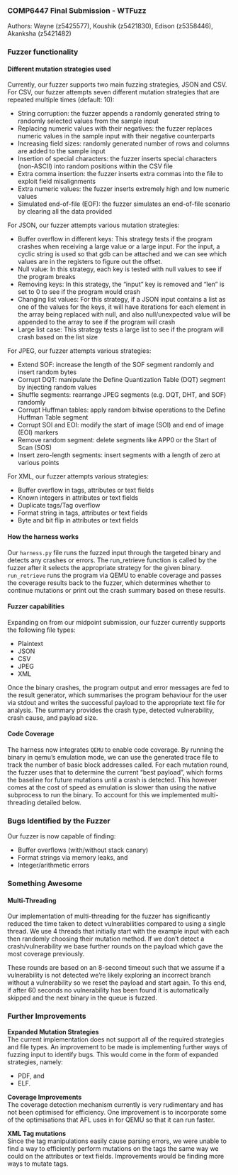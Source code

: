 ### **COMP6447 Final Submission \- WTFuzz**

Authors: Wayne (z5425577), Koushik (z5421830), Edison (z5358446), Akanksha (z5421482)

### **Fuzzer functionality**

#### Different mutation strategies used

Currently, our fuzzer supports two main fuzzing strategies, JSON and CSV.  
For CSV, our fuzzer attempts seven different mutation strategies that are repeated multiple times (default: 10):

* String corruption: the fuzzer appends a randomly generated string to randomly selected values from the sample input  
* Replacing numeric values with their negatives: the fuzzer replaces numeric values in the sample input with their negative counterparts  
* Increasing field sizes: randomly generated number of rows and columns are added to the sample input  
* Insertion of special characters: the fuzzer inserts special characters (non-ASCII) into random positions within the CSV file  
* Extra comma insertion: the fuzzer inserts extra commas into the file to exploit field misalignments   
* Extra numeric values: the fuzzer inserts extremely high and low numeric values   
* Simulated end-of-file (EOF): the fuzzer simulates an end-of-file scenario by clearing all the data provided

For JSON, our fuzzer attempts various mutation strategies:

* Buffer overflow in different keys: This strategy tests if the program crashes when receiving a large value or a large input. For the input, a cyclic string is used so that gdb can be attached and we can see which values are in the registers to figure out the offset.  
* Null value: In this strategy, each key is tested with null values to see if the program breaks  
* Removing keys: In this strategy, the “input” key is removed and “len” is set to 0 to see if the program would crash  
* Changing list values: For this strategy, if a JSON input contains a list as one of the values for the keys, it will have iterations for each element in the array being replaced with null, and also null/unexpected value will be appended to the array to see if the program will crash  
* Large list case: This strategy tests a large list to see if the program will crash based on the list size

For JPEG, our fuzzer attempts various strategies:

* Extend SOF: increase the length of the SOF segment randomly and insert random bytes  
* Corrupt DQT: manipulate the  Define Quantization Table (DQT)  segment by injecting random values  
* Shuffle segments: rearrange JPEG segments (e.g. DQT, DHT, and SOF) randomly  
* Corrupt Huffman tables: apply random bitwise operations to the Define Huffman Table segment  
* Corrupt SOI and EOI: modify the start of image (SOI) and end of image (EOI) markers  
* Remove random segment: delete segments like APP0 or the Start of Scan (SOS)  
* Insert zero-length segments: insert segments with a length of zero at various points 

For XML, our fuzzer attempts various strategies:

* Buffer overflow in tags, attributes or text fields  
* Known integers in attributes or text fields  
* Duplicate tags/Tag overflow  
* Format string in tags, attributes or text fields  
* Byte and bit flip in attributes or text fields

#### How the harness works

Our `harness.py` file runs the fuzzed input through the targeted binary and detects any crashes or errors. The run\_retrieve function is called by the fuzzer after it selects the appropriate strategy for the given binary. `run_retrieve` runs the program via QEMU to enable coverage and passes the coverage results back to the fuzzer, which determines whether to continue mutations or print out the crash summary based on these results.

#### Fuzzer capabilities

Expanding on from our midpoint submission, our fuzzer currently supports the following file types:

* Plaintext  
* JSON  
* CSV  
* JPEG  
* XML

Once the binary crashes, the program output and error messages are fed to the result generator, which summarises the program behaviour for the user via stdout and writes the successful payload to the appropriate text file for analysis. The summary provides the crash type, detected vulnerability, crash cause, and payload size.

#### Code Coverage

The harness now integrates `QEMU` to enable code coverage. By running the binary in qemu’s emulation mode, we can use the generated trace file to track the number of basic block addresses called. For each mutation round, the fuzzer uses that to determine the current “best payload”, which forms the baseline for future mutations until a crash is detected. This however comes at the cost of speed as emulation is slower than using the native subprocess to run the binary. To account for this we implemented multi-threading detailed below.

### **Bugs Identified by the Fuzzer**

Our fuzzer is now capable of finding:

* Buffer overflows (with/without stack canary)  
* Format strings via memory leaks, and  
* Integer/arithmetic errors

### **Something Awesome**

#### Multi-Threading

Our implementation of multi-threading for the fuzzer has significantly reduced the time taken to detect vulnerabilities compared to using a single thread. We use 4 threads that initially start with the example input with each then randomly choosing their mutation method. If we don’t detect a crash/vulnerability we base further rounds on the payload which gave the most coverage previously.

These rounds are based on an 8-second timeout such that we assume if a vulnerability is not detected we’re likely exploring an incorrect branch without a vulnerability so we reset the payload and start again. To this end, if after 60 seconds no vulnerability has been found it is automatically skipped and the next binary in the queue is fuzzed.

### **Further Improvements**

**Expanded Mutation Strategies**  
The current implementation does not support all of the required strategies and file types. An improvement to be made is implementing further ways of fuzzing input to identify bugs. This would come in the form of expanded strategies, namely:

* PDF, and  
* ELF.

**Coverage Improvements**  
The coverage detection mechanism currently is very rudimentary and has not been optimised for efficiency. One improvement is to incorporate some of the optimisations that AFL uses in for QEMU so that it can run faster.

**XML Tag mutations**  
Since the tag manipulations easily cause parsing errors, we were unable to find a way to efficiently perform mutations on the tags the same way we could on the attributes or text fields. Improvements would be finding more ways to mutate tags. 